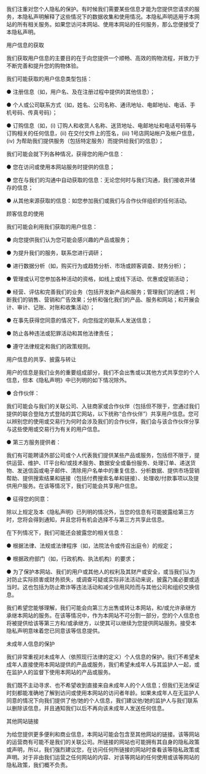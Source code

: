 我们注重对您个人隐私的保护。有时候我们需要某些信息才能为您提供您请求的服务，本隐私声明解释了这些情况下的数据收集和使用情况。本隐私声明适用于本网站的所有相关服务。如果您访问本网站、使用本网站的任何服务，那么您便接受了本隐私声明。

用户信息的获取

我们获取用户信息的主要目的在于向您提供一个顺畅、高效的购物流程，并致力于不断完善和提升您的购物体验。

我们可能获取的用户信息类型包括：

● 注册信息（如，用户名、及在注册过程中提供的其他信息）；

● 个人或公司联系方式（如，姓名、公司名称、通讯地址、电邮地址、电话、手机号码、传真号码）；

● 订购信息（如，(i) 订购人和收货人名称、送货地址、电邮地址和电话号码等与订购相关的任何信息，(ii) 在交付文件上的签名，(iii) 1号店网站帐户及帐户信息，(iv) 为帮助我们提供服务（包括特定服务）而提供给我们的信息）；


我们可能会就下列各种情况，获得您的用户信息：

● 您在访问或使用本网站服务时提供的信息；

● 您在与我们的沟通中自动获取的信息：无论您何时与我们沟通，我们接收并储存的信息；

● 从其他来源获取的信息：如您参加我们或我们与合作伙伴组织的任何活动。

顾客信息的使用

我们可能会利用我们获取的用户信息：

● 向您提供我们认为您可能会感兴趣的产品或服务；

● 为提升我们的服务，联系您进行调研；

● 进行数据分析（如，购买行为或趋势分析、市场或顾客调查、财务分析）；

● 管理或认可您参加各种活动的资格，如线上或线下活动、优惠或促销活动；

● 经营、评估和完善我们的业务（包括开发新产品和服务；管理我们的通信；判断我们的销售、营销和广告效果；分析和强化我们的产品、服务和网站；和开展会计、审计、记账、对账和收集活动）；

● 在事先获得您同意的情况下，向您指定的联系人发送信息；

● 防止各种违法或犯罪活动和其他法律责任；

● 遵守法律规定和我们的政策规则。

用户信息的共享、披露与转让

用户的信息是我们业务的重要组成部分，我们不会出售或以其他方式共享您的个人信息，但本《隐私声明》中已列明的如下情况除外。

● 合作伙伴：

我们可能会与我们的关联公司、入驻商家或合作伙伴（包括但不限于，您通过我们提供的联合登陆方式登陆的其它网站，以下统称“合作伙伴”）共享用户信息。您可以辨别您的使用或交易行为何时会涉及我们的合作伙伴，我们会与该合作伙伴分享与这些使用或交易行为有关的用户信息。

● 第三方服务提供者：

我们有可能聘请外部公司或个人代表我们提供某些产品或服务，包括但不限于，提供运营、维护、IT平台和/或技术服务、数据安全或备份服务、处理订单、递送货物、发送信函或电子邮件、清除用户名单中的重复信息、分析数据、提供市场营销帮助、提供搜索结果和链接（包括付费搜索名单和链接）、处理收/付款事项以及提供用户服务。在该等情况下，我们可能会共享用户信息。

● 征得您的同意：

除以上规定及本《隐私声明》已列明的情况外，当您的信息有可能披露给第三方时，您将会得到通知，并且您将有机会选择不与第三方共享此信息。

在下列情况下，我们可能还会披露您的相关信息：

● 根据法律、法规或法律程序（如，法院法令或传召出庭令）的规定；

● 根据政府部门（如，行政机构、执法机构）的要求；

● 为了保护本网站、我们的用户或其他人的权利及其财产或安全，或当我们认为对防止实际损害或财务损失，或调查可疑或实际非法活动来说，披露乃属必要或适当时。这也包括为防止欺诈等违法活动和减少信用风险而与其他公司和组织交换信息。

我们希望您能够理解，我们可能会向第三方出售或转让本网站，和/或允许承继方承继本网站的服务。在该等情况中，作为本网站不可分割一部分，您的个人信息也将被提供给该等第三方和/或承继方，以使其可以继续为您提供网站服务。接受本隐私声明意味着您已同意该等信息提供。

未成年人信息的保护

我们非常重视对未成年人（依照现行法律的定义）个人信息的保护。我们不希望未成年人直接使用本网站提供的产品或服务，我们希望未成年人与其监护人一起，或在监护人的监督下使用本网站的产品或服务。

我们既不主动寻求、也不希望收到直接来自未成年人的个人信息；但我们无法保证时刻都能准确地了解到访问或使用本网站的访问者年龄。如果未成年人在无监护人同意的情况下向我们提供了他/她的个人信息，我们建议他/她的监护人与我们联系以删除该信息，并且通知我们以后不再向该未成年人发送任何信息。

其他网站链接

为给您提供更多便利和商业信息，本网站可能会包含至其他网站的链接。该等网站的运营商有可能不是我们的关联公司。所链接的网站也可能拥有其自身的隐私政策或声明，所以，我们强烈建议您，在访问任何所链接的网站时查看该等隐私政策或声明。对于非由我们运营之任何网站的内容、对该等网站的任何使用或该等网站的隐私政策，我们概不负责。
